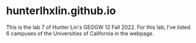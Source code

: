 # hunterlhxlin.github.io
This is the lab 7 of Hunter Lin's GEOGW 12 Fall 2022.
For this lab, I've listed 6 campuses of the Universities of California in the webpage.
